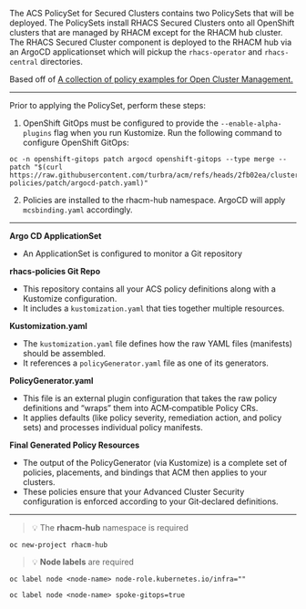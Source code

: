 The ACS PolicySet for Secured Clusters contains two PolicySets that will be deployed. The PolicySets install RHACS Secured Clusters onto all OpenShift clusters that are managed by RHACM except for the RHACM hub cluster. The RHACS Secured Cluster component is deployed to the RHACM hub via an ArgoCD applicationset which will pickup the `rhacs-operator` and `rhacs-central` directories.

Based off of [A collection of policy examples for Open Cluster Management.]( https://github.com/open-cluster-management-io/policy-collection/tree/main/policygenerator/policy-sets/community/acs-secure)

---

Prior to applying the PolicySet, perform these steps:
1. OpenShift GitOps must be configured to provide the `--enable-alpha-plugins` flag when you run Kustomize. Run the following command to configure OpenShift GitOps:
 ```
oc -n openshift-gitops patch argocd openshift-gitops --type merge --patch "$(curl https://raw.githubusercontent.com/turbra/acm/refs/heads/2fb02ea/clusters/live/lab/rhacs-policies/patch/argocd-patch.yaml)"
```
2. Policies are installed to the rhacm-hub namespace. ArgoCD will apply `mcsbinding.yaml` accordingly.   

---

**Argo CD ApplicationSet**  
   - An ApplicationSet is configured to monitor a Git repository
     
**rhacs‑policies Git Repo**  
   - This repository contains all your ACS policy definitions along with a Kustomize configuration.
   - It includes a `kustomization.yaml` that ties together multiple resources.

**Kustomization.yaml**  
   - The `kustomization.yaml` file defines how the raw YAML files (manifests) should be assembled.
   - It references a `policyGenerator.yaml` file as one of its generators.

**PolicyGenerator.yaml**  
   - This file is an external plugin configuration that takes the raw policy definitions and “wraps” them into ACM‑compatible Policy CRs.
   - It applies defaults (like policy severity, remediation action, and policy sets) and processes individual policy manifests.
  
**Final Generated Policy Resources**  
   - The output of the PolicyGenerator (via Kustomize) is a complete set of policies, placements, and bindings that ACM then applies to your clusters.
   - These policies ensure that your Advanced Cluster Security configuration is enforced according to your Git‑declared definitions.

---

> 💡 The **rhacm-hub** namespace is required 
 ```
oc new-project rhacm-hub
```

> 💡 **Node labels** are required
 ```
oc label node <node-name> node-role.kubernetes.io/infra=""

oc label node <node-name> spoke-gitops=true
```



